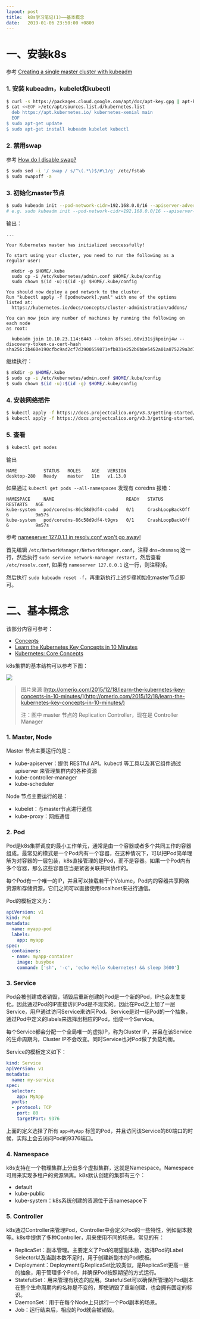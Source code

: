 ```yaml
---
layout: post
title:  k8s学习笔记(1)——基本概念
date:   2019-01-06 23:50:00 +0800
---
```


# 一、安装k8s

参考 [Creating a single master cluster with kubeadm](https://kubernetes.io/docs/setup/independent/create-cluster-kubeadm/)

### 1. 安装 kubeadm，kubelet和kubectl

```sh
$ curl -s https://packages.cloud.google.com/apt/doc/apt-key.gpg | apt-key add -
$ cat <<EOF >/etc/apt/sources.list.d/kubernetes.list
  deb https://apt.kubernetes.io/ kubernetes-xenial main
  EOF
$ sudo apt-get update
$ sudo apt-get install kubeadm kubelet kubectl
```

### 2. 禁用swap

参考 [How do I disable swap?](https://askubuntu.com/questions/214805/how-do-i-disable-swap)

```sh
$ sudo sed -i '/ swap / s/^\(.*\)$/#\1/g' /etc/fstab
$ sudo swapoff -a
```

### 3. 初始化master节点

```sh
$ sudo kubeadm init --pod-network-cidr=192.168.0.0/16 --apiserver-advertise-address=<your_ip_address>
# e.g. sudo kubeadm init --pod-network-cidr=192.168.0.0/16 --apiserver-advertise-address=10.10.23.114
```

输出：

```
...

Your Kubernetes master has initialized successfully!

To start using your cluster, you need to run the following as a regular user:

  mkdir -p $HOME/.kube
  sudo cp -i /etc/kubernetes/admin.conf $HOME/.kube/config
  sudo chown $(id -u):$(id -g) $HOME/.kube/config

You should now deploy a pod network to the cluster.
Run "kubectl apply -f [podnetwork].yaml" with one of the options listed at:
  https://kubernetes.io/docs/concepts/cluster-administration/addons/

You can now join any number of machines by running the following on each node
as root:

  kubeadm join 10.10.23.114:6443 --token 8fssei.60vi31sjkpoinj4w --discovery-token-ca-cert-hash sha256:3b460e190cfbc9ad2cf7d3900559871efb831e252b6b8e5452a01a875229a3d7
```

继续执行：

```sh
$ mkdir -p $HOME/.kube
$ sudo cp -i /etc/kubernetes/admin.conf $HOME/.kube/config
$ sudo chown $(id -u):$(id -g) $HOME/.kube/config
```

### 4. 安装网络插件

```sh
$ kubectl apply -f https://docs.projectcalico.org/v3.3/getting-started/kubernetes/installation/hosted/rbac-kdd.yaml
$ kubectl apply -f https://docs.projectcalico.org/v3.3/getting-started/kubernetes/installation/hosted/kubernetes-datastore/calico-networking/1.7/calico.yaml
```

### 5. 查看

```sh
$ kubectl get nodes
```

输出

```
NAME          STATUS   ROLES    AGE   VERSION
desktop-280   Ready    master   11m   v1.13.0
```

如果通过 `kubectl get pods --all-namespaces` 发现有 coredns 报错：

```
NAMESPACE     NAME                           READY   STATUS             RESTARTS   AGE
kube-system   pod/coredns-86c58d9df4-ccwhd   0/1     CrashLoopBackOff   6          9m57s
kube-system   pod/coredns-86c58d9df4-t9gvs   0/1     CrashLoopBackOff   6          9m57s
```

参考 [nameserver 127.0.1.1 in resolv.conf won't go away!](https://askubuntu.com/questions/627899/nameserver-127-0-1-1-in-resolv-conf-wont-go-away/627900#627900)

首先编辑 `/etc/NetworkManager/NetworkManager.conf`，注释 `dns=dnsmasq` 这一行，然后执行 `sudo service network-manager restart`，然后查看 `/etc/resolv.conf`, 如果有 `nameserver 127.0.0.1` 这一行，则注释掉。

然后执行 `sudo kubeadm reset -f`，再重新执行上述步骤初始化master节点即可。

# 二、基本概念

该部分内容可参考：

- [Concepts](https://kubernetes.io/docs/concepts/)
- [Learn the Kubernetes Key Concepts in 10 Minutes](http://omerio.com/2015/12/18/learn-the-kubernetes-key-concepts-in-10-minutes/)
- [Kubernetes: Core Concepts](https://medium.com/yld-engineering-blog/kubernetes-core-concepts-324ea7028c29)

k8s集群的基本结构可以参考下图：

![]({{site.baseurl}}/images/k8s/k8s-cluster.svg)

> 图片来源 [http://omerio.com/2015/12/18/learn-the-kubernetes-key-concepts-in-10-minutes/](http://omerio.com/2015/12/18/learn-the-kubernetes-key-concepts-in-10-minutes/)
>
> 注：图中 master 节点的 Replication Controller，现在是 Controller Manager

### 1. Master, Node

Master 节点主要运行的是：

- kube-apiserver：提供 RESTful API。kubectl 等工具以及其它组件通过 apiserver 来管理集群内的各种资源
- kube-controller-manager
- kube-scheduler

Node 节点主要运行的是：

- kubelet：与master节点进行通信
- kube-proxy：网络通信

### 2. Pod

Pod是k8s集群调度的最小工作单元，通常是由一个容器或者多个共同工作的容器组成。最常见的模式是一个Pod内有一个容器，在这种情况下，可以把Pod简单理解为对容器的一层包装，k8s直接管理的是Pod，而不是容器。如果一个Pod内有多个容器，那么这些容器应当是紧密关联共同协作的。

每个Pod有一个唯一的IP，并且可以挂载若干个Volume，Pod内的容器共享网络资源和存储资源，它们之间可以直接使用localhost来进行通信。

Pod的模板定义为：

```yml
apiVersion: v1
kind: Pod
metadata:
  name: myapp-pod
  labels:
    app: myapp
spec:
  containers:
  - name: myapp-container
    image: busybox
    command: ['sh', '-c', 'echo Hello Kubernetes! && sleep 3600']
```

### 3. Service

Pod会被创建或者销毁，销毁后重新创建的Pod是一个新的Pod，IP也会发生变化。因此通过Pod的IP直接访问Pod是不现实的。因此在Pod之上加了一层Service，用户通过访问Service来访问Pod。Service是对一组Pod的一个抽象，通过Pod中定义的labels来选择出相应的Pod，组成一个Service。

每个Service都会分配一个全局唯一的虚拟IP，称为Cluster IP，并且在该Service的生命周期内，Cluster IP不会改变。同时Service也对Pod做了负载均衡。

Service的模板定义如下：

```yml
kind: Service
apiVersion: v1
metadata:
  name: my-service
spec:
  selector:
    app: MyApp
  ports:
  - protocol: TCP
    port: 80
    targetPort: 9376
```

上面的定义选择了所有 `app=MyApp` 标签的Pod，并且访问该Service的80端口的时候，实际上会去访问Pod的9376端口。

### 4. Namespace

k8s支持在一个物理集群上分出多个虚拟集群，这就是Namespace。Namespace可用来实现多租户的资源隔离。k8s默认创建的集群有三个：

- default
- kube-public
- kube-system：k8s系统创建的资源位于该namesapce下

### 5. Controller

k8s通过Controller来管理Pod，Controller中会定义Pod的一些特性，例如副本数等。k8s中提供了多种Controller，用来使用不同的场景。常见的有：

- ReplicaSet：副本管理。主要定义了Pod的期望副本数，选择Pod的Label Selector以及当副本数不足时，用于创建新副本的Pod模板。
- Deployment：Deployment与ReplicaSet比较类似，是ReplicaSet更高一层的抽象，用于管理多个Pod，并确保Pod按照期望的方式运行。
- StatefulSet：用来管理有状态的应用。StatefulSet可以确保所管理的Pod副本在整个生命周期内的名称是不变的，即使销毁了重新创建，也会拥有固定的标识。
- DaemonSet：用于在每个Node上只运行一个Pod副本的场景。
- Job：运行结束后，相应的Pod就会被销毁。